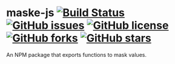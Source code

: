 # maske-js [![Build Status](https://travis-ci.com/bolorundurovj/masks-js.svg?branch=master)](https://travis-ci.com/bolorundurovj/masks-js) [![GitHub issues](https://img.shields.io/github/issues/bolorundurovj/masks-js)](https://github.com/bolorundurovj/masks-js/issues) [![GitHub license](https://img.shields.io/github/license/bolorundurovj/masks-js)](https://github.com/bolorundurovj/masks-js/blob/master/LICENSE) [![GitHub forks](https://img.shields.io/github/forks/bolorundurovj/masks-js)](https://github.com/bolorundurovj/masks-js/network) [![GitHub stars](https://img.shields.io/github/stars/bolorundurovj/masks-js)](https://github.com/bolorundurovj/masks-js/stargazers)

An NPM package that exports functions to mask values.
